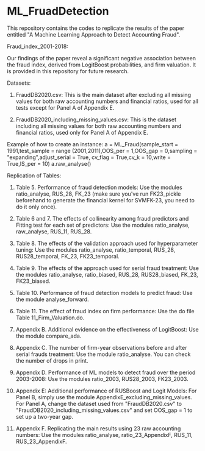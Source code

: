 # ML_FruadDetection
This repository contains the codes to replicate the results of the paper entitled "A Machine Learning Approach to Detect Accounting Fraud".


Fraud_index_2001-2018:

Our findings of the paper reveal a significant negative association between the fraud index, derived from LogitBoost probabilities, and firm valuation. It is provided in this repository for future research.


Datasets:

1) FraudDB2020.csv:
This is the main dataset after excluding all missing values for both raw accounting numbers and financial ratios, used for all tests except for Panel A of Appendix E.

2) FraudDB2020_including_missing_values.csv:
This is the dataset including all missing values for both raw accounting numbers and financial ratios, used only for Panel A of Appendix E.



Example of how to create an instance:
a = ML_Fraud(sample_start = 1991,test_sample = range (2001,2011),OOS_per = 1,OOS_gap = 0,sampling = "expanding",adjust_serial = True,
            cv_flag = True,cv_k = 10,write = True,IS_per = 10)
a.raw_analyse()


Replication of Tables:

1) Table 5. Performance of fraud detection models:
   Use the modules ratio_analyse, RUS_28, FK_23 (make sure you've run FK23_pickle beforehand to generate the financial kernel for SVMFK-23, you need to do it only once).

2) Table 6 and 7. The effects of collinearity among fraud predictors and Fitting test for each set of predictors:
   Use the modules ratio_analyse, raw_analyse, RUS_11, RUS_28.

3) Table 8. The effects of the validation approach used for hyperparameter tuning:
   Use the modules ratio_analyse, ratio_temporal, RUS_28, RUS28_temporal, FK_23, FK23_temporal.

4) Table 9. The effects of the approach used for serial fraud treatment:
   Use the modules ratio_analyse, ratio_biased, RUS_28, RUS28_biased, FK_23, FK23_biased.

5) Table 10. Performance of fraud detection models to predict fraud:
   Use the module analyse_forward.

6) Table 11. The effect of fraud index on firm performance:
   Use the do file Table 11_Firm_Valuation.do.

7) Appendix B. Additional evidence on the effectiveness of LogitBoost:
   Use the module compare_ada.

8) Appendix C. The number of firm-year observations before and after serial frauds treatment:
   Use the module ratio_analyse. You can check the number of drops in print.

9) Appendix D. Performance of ML models to detect fraud over the period 2003-2008:
   Use the modules ratio_2003, RUS28_2003, FK23_2003.

10) Appendix E: Additional performance of RUSBoost and Logit Models:
    For Panel B, simply use the module AppendixE_excluding_missing_values.
    For Panel A, change the dataset used from "FraudDB2020.csv" to "FraudDB2020_including_missing_values.csv" and set OOS_gap = 1 to set up a two-year gap.

11) Appendix F. Replicating the main results using 23 raw accounting numbers:
    Use the modules ratio_analyse, ratio_23_AppendixF, RUS_11, RUS_23_AppendixF.



   
